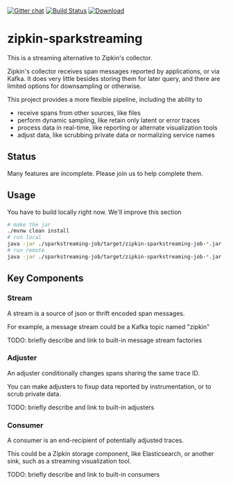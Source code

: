 [![Gitter chat](http://img.shields.io/badge/gitter-join%20chat%20%E2%86%92-brightgreen.svg)](https://gitter.im/openzipkin/zipkin) [![Build Status](https://travis-ci.org/openzipkin/zipkin-sparkstreaming.svg?branch=master)](https://travis-ci.org/openzipkin/zipkin-sparkstreaming) [![Download](https://api.bintray.com/packages/openzipkin/maven/zipkin-sparkstreaming/images/download.svg) ](https://bintray.com/openzipkin/maven/zipkin-sparkstreaming/_latestVersion)

# zipkin-sparkstreaming
This is a streaming alternative to Zipkin's collector.

Zipkin's collector receives span messages reported by applications, or
via Kafka. It does very little besides storing them for later query, and
there are limited options for downsampling or otherwise.

This project provides a more flexible pipeline, including the ability to
* receive spans from other sources, like files
* perform dynamic sampling, like retain only latent or error traces
* process data in real-time, like reporting or alternate visualization tools
* adjust data, like scrubbing private data or normalizing service names

## Status
Many features are incomplete. Please join us to help complete them.

## Usage
You have to build locally right now. We'll improve this section

```bash
# make the jar
./mvnw clean install
# run local
java -jar ./sparkstreaming-job/target/zipkin-sparkstreaming-job-*.jar
# run remote
java -jar ./sparkstreaming-job/target/zipkin-sparkstreaming-job-*.jar --zipkin.sparkstreaming.sparkMaster=spark://acole:7077
```

## Key Components

### Stream
A stream is a source of json or thrift encoded span messages.

For example, a message stream could be a Kafka topic named "zipkin"

TODO: briefly describe and link to built-in message stream factories

### Adjuster
An adjuster conditionally changes spans sharing the same trace ID.

You can make adjusters to fixup data reported by instrumentation, or to
scrub private data.

TODO: briefly describe and link to built-in adjusters

### Consumer
A consumer is an end-recipient of potentially adjusted traces.

This could be a Zipkin storage component, like Elasticsearch, or another
sink, such as a streaming visualization tool.

TODO: briefly describe and link to built-in consumers
